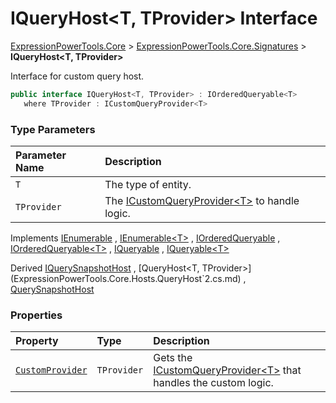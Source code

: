 ﻿# IQueryHost&lt;T, TProvider> Interface

[ExpressionPowerTools.Core](ExpressionPowerTools.Core.a.md) > [ExpressionPowerTools.Core.Signatures](ExpressionPowerTools.Core.Signatures.n.md) > **IQueryHost<T, TProvider>**

Interface for custom query host.

```csharp
public interface IQueryHost<T, TProvider> : IOrderedQueryable<T>
   where TProvider : ICustomQueryProvider<T>
```

### Type Parameters

| Parameter Name | Description |
| :-- | :-- |
| `T` | The type of entity. |
| `TProvider` | The [ICustomQueryProvider&lt;T>](ExpressionPowerTools.Core.Signatures.ICustomQueryProvider`1.i.md) to handle logic. |

Implements  [IEnumerable](https://docs.microsoft.com/dotnet/api/system.collections.ienumerable) ,  [IEnumerable&lt;T>](https://docs.microsoft.com/dotnet/api/system.collections.generic.ienumerable-1) ,  [IOrderedQueryable](https://docs.microsoft.com/dotnet/api/system.linq.iorderedqueryable) ,  [IOrderedQueryable&lt;T>](https://docs.microsoft.com/dotnet/api/system.linq.iorderedqueryable-1) ,  [IQueryable](https://docs.microsoft.com/dotnet/api/system.linq.iqueryable) ,  [IQueryable&lt;T>](https://docs.microsoft.com/dotnet/api/system.linq.iqueryable-1) 

Derived  [IQuerySnapshotHost<T>](ExpressionPowerTools.Core.Signatures.IQuerySnapshotHost`1.i.md) ,  [QueryHost<T, TProvider>](ExpressionPowerTools.Core.Hosts.QueryHost`2.cs.md) ,  [QuerySnapshotHost<T>](ExpressionPowerTools.Core.Hosts.QuerySnapshotHost`1.cs.md) 

### Properties

| Property | Type | Description |
| :-- | :-- | :-- |
| [`CustomProvider`](ExpressionPowerTools.Core.Signatures.IQueryHost`2.CustomProvider.prop.md) | `TProvider` | Gets the [ICustomQueryProvider&lt;T>](ExpressionPowerTools.Core.Signatures.ICustomQueryProvider`1.i.md) that handles the custom logic. |

